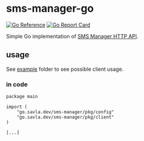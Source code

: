# sms-manager-go

[![Go Reference](https://pkg.go.dev/badge/go.savla.dev/sms-manager.svg)](https://pkg.go.dev/go.savla.dev/sms-manager)
[![Go Report Card](https://goreportcard.com/badge/go.savla.dev/sms-manager)](https://goreportcard.com/report/go.savla.dev/sms-manager)

Simple Go implementation of [SMS Manager HTTP API](https://smsmanager.cz/api/http).

## usage

See [example](/example) folder to see possible client usage.

### in code
```
package main

import (
	"go.savla.dev/sms-manager/pkg/config"
	"go.savla.dev/sms-manager/pkg/client"
)

[...]
```
